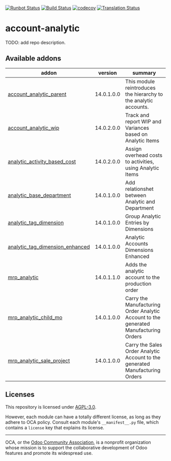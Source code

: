 [![Runbot Status](https://runbot.odoo-community.org/runbot/badge/flat/87/14.0.svg)](https://runbot.odoo-community.org/runbot/repo/github-com-oca-account-analytic-87)
[![Build Status](https://travis-ci.com/OCA/account-analytic.svg?branch=14.0)](https://travis-ci.com/OCA/account-analytic)
[![codecov](https://codecov.io/gh/OCA/account-analytic/branch/14.0/graph/badge.svg)](https://codecov.io/gh/OCA/account-analytic)
[![Translation Status](https://translation.odoo-community.org/widgets/account-analytic-14-0/-/svg-badge.svg)](https://translation.odoo-community.org/engage/account-analytic-14-0/?utm_source=widget)

<!-- /!\ do not modify above this line -->

# account-analytic

TODO: add repo description.

<!-- /!\ do not modify below this line -->

<!-- prettier-ignore-start -->

[//]: # (addons)

Available addons
----------------
addon | version | summary
--- | --- | ---
[account_analytic_parent](account_analytic_parent/) | 14.0.1.0.0 | This module reintroduces the hierarchy to the analytic accounts.
[account_analytic_wip](account_analytic_wip/) | 14.0.2.0.0 | Track and report WIP and Variances based on Analytic Items
[analytic_activity_based_cost](analytic_activity_based_cost/) | 14.0.2.0.0 | Assign overhead costs to activities, using Analytic Items
[analytic_base_department](analytic_base_department/) | 14.0.1.0.0 | Add relationshet between Analytic and Department
[analytic_tag_dimension](analytic_tag_dimension/) | 14.0.1.0.0 | Group Analytic Entries by Dimensions
[analytic_tag_dimension_enhanced](analytic_tag_dimension_enhanced/) | 14.0.1.0.0 | Analytic Accounts Dimensions Enhanced
[mrp_analytic](mrp_analytic/) | 14.0.1.1.0 | Adds the analytic account to the production order
[mrp_analytic_child_mo](mrp_analytic_child_mo/) | 14.0.1.0.0 | Carry the Manufacturing Order Analytic Account to the generated Manufacturing Orders
[mrp_analytic_sale_project](mrp_analytic_sale_project/) | 14.0.1.0.0 | Carry the Sales Order Analytic Account to the generated Manufacturing Orders

[//]: # (end addons)

<!-- prettier-ignore-end -->

## Licenses

This repository is licensed under [AGPL-3.0](LICENSE).

However, each module can have a totally different license, as long as they adhere to OCA
policy. Consult each module's `__manifest__.py` file, which contains a `license` key
that explains its license.

----

OCA, or the [Odoo Community Association](http://odoo-community.org/), is a nonprofit
organization whose mission is to support the collaborative development of Odoo features
and promote its widespread use.
